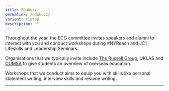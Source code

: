```yaml
---
title: EDubuzz
permalink: /edubuzz/
variant: tiptap
description: ""
---
```

<p>Throughout the year, the ECG committee invites speakers and alumni to
interact with you and conduct workshops during #NYReach and JC1 Lifeskills
and Leadership Seminars.</p>
<p>Organisations that we typically invite include&nbsp;<a href="https://russellgroup.ac.uk/about/our-universities/" rel="noopener nofollow" target="_blank">The Russell Group</a>,
UKLAS and <a href="https://cumsa.org/" rel="noopener nofollow" target="_blank">CUMSA</a> to
give students an overview of overseas education.</p>
<p>Workshops that we conduct aims to equip you with skills like personal
statement writing, interview skills and resume writing.</p>
<hr>
<p></p>